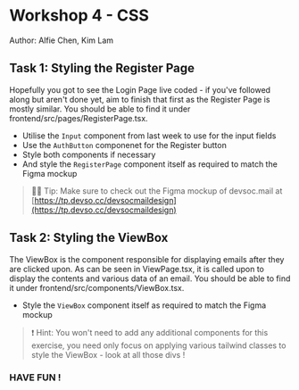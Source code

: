 # Workshop 4 - CSS

Author: Alfie Chen, Kim Lam

## Task 1: Styling the Register Page

Hopefully you got to see the Login Page live coded - if you've followed along but aren't done yet, aim to finish that first as the Register Page is mostly similar.
You should be able to find it under frontend/src/pages/RegisterPage.tsx.

- Utilise the `Input` component from last week to use for the input fields
- Use the `AuthButton` componenet for the Register button
- Style both components if necessary
- And style the `RegisterPage` component itself as required to match the Figma mockup

> 💁‍♀️ Tip: Make sure to check out the Figma mockup of devsoc.mail at [https://tp.devso.cc/devsocmaildesign](https://tp.devso.cc/devsocmaildesign)

## Task 2: Styling the ViewBox

The ViewBox is the component responsible for displaying emails after they are clicked upon. As can be seen in ViewPage.tsx, it is called upon to display the contents and various data of an email.
You should be able to find it under frontend/src/components/ViewBox.tsx.

- Style the `ViewBox` component itself as required to match the Figma mockup

> ❗️ Hint: You won't need to add any additional components for this exercise, you need only focus on applying various tailwind classes to style the ViewBox - look at all those divs !



### HAVE FUN !

